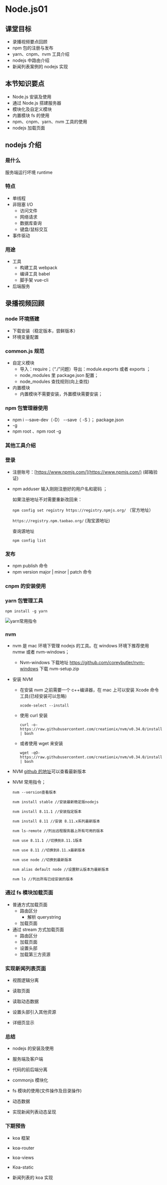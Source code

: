 # Node.js01

## 课堂目标

- 录播视频要点回顾
- npm 包的注册与发布
- yarn、cnpm、nvm 工具介绍
- nodejs 中路由介绍
- 新闻列表案例的 nodejs 实现

## 本节知识要点

- Node.js 安装及使用
- 通过 Node.js 搭建服务器
- 模块化及自定义模块
- 内置模块 fs 的使用
- npm、cnpm、yarn、nvm 工具的使用
- nodejs 加载页面

## nodejs 介绍

### 是什么

服务端运行坏境 runtime

### 特点

- 单线程
- 非阻塞 I/O
  - 访问文件
  - 网络请求
  - 数据库查询
  - 键盘/鼠标交互
- 事件驱动

### 用途

- 工具
  - 构建工具 webpack
  - 编译工具 babel
  - 脚手架 vue-cli
- 后端服务

## 录播视频回顾

### node 环境搭建

- 下载安装（稳定版本，尝鲜版本）
- 环境变量配置

### common.js 规范

- 自定义模块
  - 导入：require；（“./”问题）导出：module.exports 或者 exports ；
  - node_modules 里 package.json 配置；
  - node_modules 查找规则(向上查找)
- 内置模块
  - 内置模块不需要安装，外置模块需要安装；

### npm 包管理器使用

- npm i --save-dev（-D） --save（ -S ）； package.json
- -g
- npm root 、npm root -g

### 其他工具介绍

### 登录

- 注册账号：[https://www.npmjs.com/](https://www.npmjs.com/) (邮箱验证)

- npm adduser 输入刚刚注册好的用户名和密码 ；

  如果注册地址不对需要重新改回来：

  `npm config set registry https://registry.npmjs.org/` （官方地址）

  `https://registry.npm.taobao.org/` (淘宝源地址)

  查询源地址

  `npm config list`

### 发布

- npm publish 命令
- npm version major | minor | patch 命令

### cnpm 的安装使用

### yarn 包管理工具	

```shell
npm install -g yarn
```

![yarn常用指令](./assets/yarn常用指令.png)



### nvm

- nvm 是 mac 环境下管理 nodejs 的工具。在 windows 环境下推荐使用 nvmw 或者 nvm-windows；

  - Nvm-windows 下载地址 https://github.com/coreybutler/nvm-windows 下载 nvm-setup.zip

- 安装 NVM

  - 在安装 nvm 之前需要一个 c++编译器，在 mac 上可以安装 Xcode 命令工具(已经安装可以忽略)

    ```shell
    xcode-select --install
    ```

  - 使用 curl 安装

    ```shell
    curl -o- https://raw.githubusercontent.com/creationix/nvm/v0.34.0/install.sh | bash
    ```

  - 或者使用 wget 来安装

    ```shell
    wget -qO- https://raw.githubusercontent.com/creationix/nvm/v0.34.0/install.sh | bash
    ```

- NVM [github 的地址](https://github.com/creationix/nvm)可以查看最新版本

* NVM 常用指令；

  `nvm --version查看版本`

  `nvm install stable //安装最新稳定版nodejs`

  `nvm install 8.11.1 //安装指定版本`

  `nvm install 8.11 //安装 8.11.x系列最新版本`

  `nvm ls-remote //列出远程服务器上所有可用的版本`

  `nvm use 8.11.1 //切换到8.11.1版本`

  `nvm use 8.11 //切换到8.11.x最新版本`

  `nvm use node //切换到最新版本`

  `nvm alias default node //设置默认版本为最新版本`

  `nvm ls //列出所有已经安装的版本`

### 通过 fs 模块加载页面

- 普通方式加载页面
  - 路由区分
    - 解析 querystring
  - 加载页面
- 通过 stream 方式加载页面
  - 路由区分
  - 加载页面
  - 设置头部
  - 加载第三方资源

### 实现新闻列表页面

- 视图逻辑分离

- 读取页面
- 读取动态数据
- 设置头部引入其他资源
- 详细页显示

### 总结

- nodejs 的安装及使用
- 服务端及客户端

- 代码的前后端分离

- commonjs 模块化

- fs 模块的使用(文件操作及目录操作)

- 动态数据

- 实现新闻列表动态呈现

### 下期预告

- koa 框架

- koa-router

- koa-views

- Koa-static

- 新闻列表的 koa 实现
